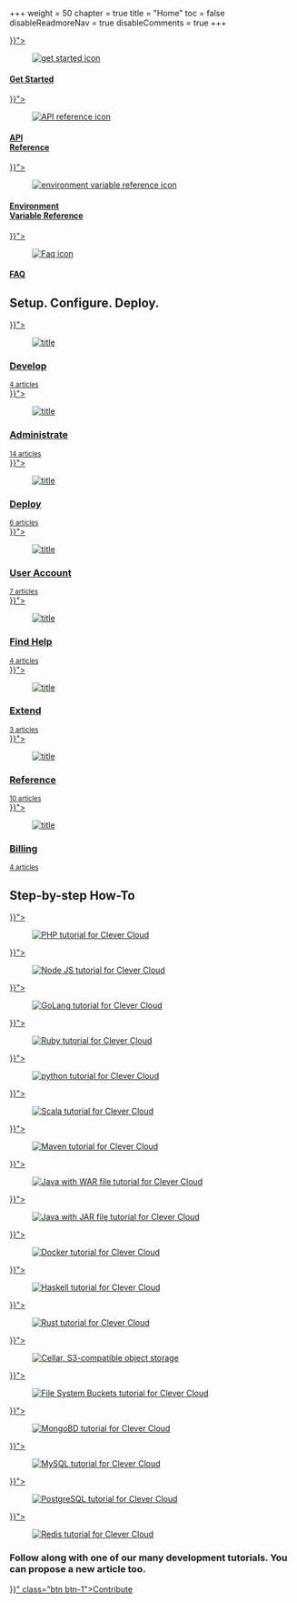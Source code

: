 +++
weight = 50
chapter = true
title = "Home"
toc = false
disableReadmoreNav = true
disableComments = true
+++

<div class="help__box section__top">
   <div class="row no-gutters">
      <div class="col* col-md-6 col-lg-3 col-xl-3 help__box__list">
         <a href="{{< ref "/getting-started/quickstart.md" >}}">
         <div class="help__box__bg help__box--bg1">
            <figure>
               <img src="/images/get-started.svg" class="img-fluid" alt="get started icon">
            </figure>
            <div class="help__box__content">
               <h4>Get Started</h4>
            </div>
         </div>
         </a>
      </div>
      <div class="col* col-md-6 col-lg-3 col-xl-3 help__box__list">
         <a href="{{< ref "/extend/cc-api" >}}">
         <div class="help__box__bg help__box--bg2">
            <figure>
               <img src="/images/api-reference.svg" class="img-fluid" alt="API reference icon">
            </figure>
            <div class="help__box__content">
               <h4>API <br/> Reference</h4>
            </div>
         </div>
         </a>
      </div>
      <div class="col* col-md-6 col-lg-3 col-xl-3 help__box__list">
         <a href="{{< ref "/reference/reference-environment-variables" >}}">
         <div class="help__box__bg help__box--bg3">
            <figure>
               <img src="/images/envvar-reference .svg" class="img-fluid" alt="environment variable reference icon">
            </figure>
            <div class="help__box__content">
               <h4>Environment <br /> Variable Reference</h4>
            </div>
         </div>
         </a>
      </div>
      <div class="col* col-md-6 col-lg-3 col-xl-3 help__box__list">
         <a href="{{< ref "/find-help/faq" >}}">
         <div class="help__box__bg help__box--bg4">
            <figure>
               <img src="/images/faq.svg" class="img-fluid" alt="Faq icon">
            </figure>
            <div class="help__box__content">
               <h4>FAQ</h4>
            </div>
         </div>
         </a>
      </div>
   </div>
</div>
<div class="setup__box section__top">
   <div class="setup__box__bg">
      <div class="setup__box__content">
         <h2 class="title__head">Setup. Configure. Deploy.</h2>
         <div class="row">
            <div class="col* col-md-6 col-lg-3 setup__box__list">
               <a href="{{< ref "/develop" >}}">
                  <div class="setup__box__outer">
                     <figure>
                        <img src="/images/account_setup.svg" class="img-responsive" alt="title">
                     </figure>
                     <div class="setup_infos">
                        <h3>Develop</h3>
                        <small>4 articles</small>
                     </div>
                  </div>
               </a>
            </div>
            <div class="col* col-md-6 col-lg-3 setup__box__list">
               <a href="{{< ref "/administrate" >}}">
                  <div class="setup__box__outer">
                     <figure>
                        <img src="/images/dashboard_setup.svg" class="img-responsive" alt="title">
                     </figure>
                     <div class="setup_infos">
                        <h3>Administrate</h3>
                        <small>14 articles</small>
                     </div>
                  </div>
               </a>
            </div>
            <div class="col* col-md-6 col-lg-3 setup__box__list">
               <a href="{{< ref "/deploy" >}}">
                  <div class="setup__box__outer">
                     <figure>
                        <img src="/images/CLI.svg" class="img-responsive" alt="title">
                     </figure>
                     <div class="setup_infos">
                        <h3>Deploy</h3>
                        <small>6 articles</small>
                     </div>
                  </div>
               </a>
            </div>
            <div class="col* col-md-6 col-lg-3 setup__box__list">
               <a href="{{< ref "/account" >}}">
                  <div class="setup__box__outer">
                     <figure>
                        <img src="/images/apps_management.svg" class="img-responsive" alt="title">
                     </figure>
                     <div class="setup_infos">
                        <h3>User Account</h3>
                        <small>7 articles</small>
                     </div>
                  </div>
               </a>
            </div>
            <div class="col* col-md-6 col-lg-3 setup__box__list">
               <a href="{{< ref "/find-help" >}}">
                  <div class="setup__box__outer">
                     <figure>
                        <img src="/images/support.svg" class="img-responsive" alt="title">
                     </figure>
                     <div class="setup_infos">
                        <h3>Find Help</h3>
                        <small>4 articles</small>
                     </div>
                  </div>
               </a>
            </div>
            <div class="col* col-md-6 col-lg-3 setup__box__list">
               <a href="{{< ref "/extend" >}}">
                  <div class="setup__box__outer">
                     <figure>
                        <img src="/images/addons.svg" class="img-responsive" alt="title">
                     </figure>
                     <div class="setup_infos">
                        <h3>Extend</h3>
                        <small>3 articles</small>
                     </div>
                  </div>
               </a>
            </div>
            <div class="col* col-md-6 col-lg-3 setup__box__list">
               <a href="{{< ref "/reference" >}}">
                  <div class="setup__box__outer">
                     <figure>
                        <img src="/images/developer.svg" class="img-responsive" alt="title">
                     </figure>
                     <div class="setup_infos">
                        <h3>Reference</h3>
                        <small>10 articles</small>
                     </div>
                  </div>
               </a>
            </div>
            <div class="col* col-md-6 col-lg-3 setup__box__list">
               <a href="{{< ref "billing" >}}">
                  <div class="setup__box__outer">
                     <figure>
                        <img src="/images/billing.svg" class="img-responsive" alt="title">
                     </figure>
                     <div class="setup_infos">
                        <h3>Billing</h3>
                        <small>4 articles</small>
                     </div>
                  </div>
               </a>
            </div>
         </div>
      </div>
   </div>
</div>
<div class="feature__item section__top">
   <div class="containers">
      <h2 class="title__head title__head--1">Step-by-step How-To</h2>
   </div>
   <div class="feature__item__bg">
      <div class="fetaure__item__wrap">
         <div class="row">
            <div class="col* col-sm-6 col-md-3 col-lg-2 feature__item__list">
               <a href="{{< ref "/getting-started/by-language/php.md" >}}">
               <div class="feature__list__outer">
                  <figure>
                     <img src="/images/runtimes_icons/php.png" title="PHP" alt="PHP tutorial for Clever Cloud">
                  </figure>
               </div>
               </a>
            </div>
            <div class="col* col-sm-6 col-md-3 col-lg-2 feature__item__list">
               <a href="{{< ref "/getting-started/by-language/node.md" >}}">
               <div class="feature__list__outer">
                  <figure>
                     <img src="/images/runtimes_icons/node.png" title="Node" alt="Node JS tutorial for Clever Cloud">
                  </figure>
               </div>
               </a>
            </div>
            <div class="col* col-sm-6 col-md-3 col-lg-2 feature__item__list">
               <a href="{{< ref "/getting-started/by-language/go.md" >}}">
               <div class="feature__list__outer">
                  <figure>
                     <img src="/images/runtimes_icons/golang.png" title="GoLang" alt="GoLang tutorial for Clever Cloud">
                  </figure>
               </div>
               </a>
            </div>
            <div class="col* col-sm-6 col-md-3 col-lg-2 feature__item__list">
               <a href="{{< ref "/getting-started/by-language/ruby.md" >}}">
               <div class="feature__list__outer">
                  <figure>
                     <img src="/images/runtimes_icons/ruby.png" title="Ruby" alt="Ruby tutorial for Clever Cloud">
                  </figure>
               </div>
               </a>
            </div>
            <div class="col* col-sm-6 col-md-3 col-lg-2 feature__item__list">
               <a href="{{< ref "/getting-started/by-language/python.md" >}}">
               <div class="feature__list__outer">
                  <figure>
                     <img src="/images/runtimes_icons/python.png" title="Python" alt="python tutorial for Clever Cloud">
                  </figure>
               </div>
               </a>
            </div>
            <div class="col* col-sm-6 col-md-3 col-lg-2 feature__item__list">
               <a href="{{< ref "/getting-started/by-language/scala.md" >}}">
               <div class="feature__list__outer">
                  <figure>
                     <img src="/images/runtimes_icons/scala.png" title="Scala" alt="Scala tutorial for Clever Cloud">
                  </figure>
               </div>
               </a>
            </div>
            <div class="col* col-sm-6 col-md-3 col-lg-2 feature__item__list">
               <a href="{{< ref "/deploy/application/java/java-maven.md" >}}">
               <div class="feature__list__outer">
                  <figure>
                     <img src="/images/runtimes_icons/maven.png" title="Maven" alt="Maven tutorial for Clever Cloud">
                  </figure>
               </div>
               </a>
            </div>
            <div class="col* col-sm-6 col-md-3 col-lg-2 feature__item__list">
               <a href="{{< ref "/deploy/application/java/java-war.md" >}}">
               <div class="feature__list__outer">
                  <figure>
                     <img src="/images/runtimes_icons/java_war.png" title="Java" alt="Java with WAR file tutorial for Clever Cloud">
                  </figure>
               </div>
               </a>
            </div>
            <div class="col* col-sm-6 col-md-3 col-lg-2 feature__item__list">
               <a href="{{< ref "/deploy/application/java/java-jar.md" >}}">
               <div class="feature__list__outer">
                  <figure>
                     <img src="/images/runtimes_icons/java_jar.png" title="Java" alt="Java with JAR file tutorial for Clever Cloud">
                  </figure>
               </div>
               </a>
            </div>
            <div class="col* col-sm-6 col-md-3 col-lg-2 feature__item__list">
               <a href="{{< ref "/getting-started/by-language/docker.md" >}}">
               <div class="feature__list__outer">
                  <figure>
                     <img src="/images/runtimes_icons/docker.png" title="Docker" alt="Docker tutorial for Clever Cloud">
                  </figure>
               </div>
               </a>
            </div>
            <div class="col* col-sm-6 col-md-3 col-lg-2 feature__item__list">
               <a href="{{< ref "/getting-started/by-language/haskell.md" >}}">
               <div class="feature__list__outer">
                  <figure>
                     <img src="/images/runtimes_icons/haskell.png" title="Haskell" alt="Haskell tutorial for Clever Cloud">
                  </figure>
               </div>
               </a>
            </div>
            <div class="col* col-sm-6 col-md-3 col-lg-2 feature__item__list">
               <a href="{{< ref "/getting-started/by-language/rust.md" >}}">
               <div class="feature__list__outer">
                  <figure>
                     <img src="/images/runtimes_icons/rust.png" title="Rust" alt="Rust tutorial for Clever Cloud">
                  </figure>
               </div>
               </a>
            </div>
            <div class="col* col-sm-6 col-md-3 col-lg-2 feature__item__list">
               <a href="{{< ref "/deploy/addon/cellar.md" >}}">
               <div class="feature__list__outer">
                  <figure>
                     <img src="/images/runtimes_icons/cellar_s3.png" title="Cellar, S3-compatible object storage" alt="Cellar, S3-compatible object storage">
                  </figure>
               </div>
               </a>
            </div>
            <div class="col* col-sm-6 col-md-3 col-lg-2 feature__item__list">
               <a href="{{< ref "/deploy/addon/fs-bucket.md" >}}">
               <div class="feature__list__outer">
                  <figure>
                     <img src="/images/runtimes_icons/fs_bucket.png" title="File System Bucket" alt="File System Buckets tutorial for Clever Cloud">
                  </figure>
               </div>
               </a>
            </div>
            <div class="col* col-sm-6 col-md-3 col-lg-2 feature__item__list">
               <a href="{{< ref "/deploy/addon/mongodb/mongodb.md" >}}">
               <div class="feature__list__outer">
                  <figure>
                     <img src="/images/runtimes_icons/mongodb.png" title="MongoBD" alt="MongoBD tutorial for Clever Cloud">
                  </figure>
               </div>
               </a>
            </div>
            <div class="col* col-sm-6 col-md-3 col-lg-2 feature__item__list">
               <a href="{{< ref "/deploy/addon/mysql/mysql.md" >}}">
               <div class="feature__list__outer">
                  <figure>
                     <img src="/images/runtimes_icons/mysql.png" title="MySQL" alt="MySQL tutorial for Clever Cloud">
                  </figure>
               </div>
               </a>
            </div>
            <div class="col* col-sm-6 col-md-3 col-lg-2 feature__item__list">
               <a href="{{< ref "/deploy/addon/postgresql/postgresql.md" >}}">
               <div class="feature__list__outer">
                  <figure>
                     <img src="/images/runtimes_icons/postgresql.png" title="PostgreSQL" alt="PostgreSQL tutorial for Clever Cloud">
                  </figure>
               </div>
               </a>
            </div>
            <div class="col* col-sm-6 col-md-3 col-lg-2 feature__item__list">
               <a href="{{< ref "/deploy/addon/redis.md" >}}">
               <div class="feature__list__outer">
                  <figure>
                     <img src="/images/runtimes_icons/redis.png" title="Redis" alt="Redis tutorial for Clever Cloud">
                  </figure>
               </div>
               </a>
            </div>
         </div>
      </div>
   </div>
</div>

<!--{{/*< popularArticle > */}}  -->

<div class="contribute__item">
   <div class="containers">
      <div class="contribute__flex">
         <div class="contribute__left">
            <h3>Follow along with one of our many development tutorials. You can propose a new article too.</h3>
         </div>
         <div class="contribute__right">
            <a href="{{< ref "/contribute/writing" >}}" class="btn btn-1">Contribute</a>
         </div>
      </div>
   </div>
</div>
